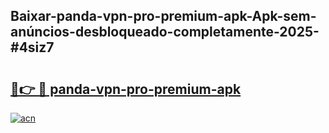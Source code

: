 ## Baixar-panda-vpn-pro-premium-apk-Apk-sem-anúncios-desbloqueado-completamente-2025-#4siz7

# <h2><a href="https://ainizakaria.my?title=panda-vpn-pro-premium-apk&ref=20M">🔗👉 🔴 panda-vpn-pro-premium-apk</a></h2>

[![acn](https://github.com/user-attachments/assets/0f9c940e-d8b0-45ae-aac7-cd30a18b3e1c)](https://ainizakaria.my?title=panda-vpn-pro-premium-apk&ref=20M)

